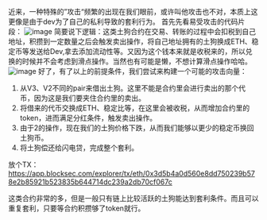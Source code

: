 近来，一种特殊的”攻击“频繁的出现在我们眼前，或许叫他攻击也不对，本质上这更像是由于dev为了自己的私利导致的套利行为。
首先先看易受攻击的代码片段：
![image](https://github.com/user-attachments/assets/7a916809-897a-45fe-96a4-f909eae881ee)
简要说下逻辑：这类土狗合约在交易、转账的过程中会扣税到自己地址，积攒到一定数量之后会触发卖出操作，将自己地址拥有的土狗换成ETH、稳定币等发送给Dev,拿去添加流动性等。又因为这个钱本来就是收税来的，所以兑换的时候并不会考虑到滑点操作。当然也有可能是懒，不想计算滑点操作哈哈。
![image](https://github.com/user-attachments/assets/449885a1-9ade-46d2-9b6d-7aa9bd46ccf4)
好了，有了以上的前提条件，我们尝试来构建一个可能的攻击向量：

1. 从V3、V2不同的pair来借出土狗。这里不能是合约里会进行卖出的那个代币，因为这是我们要夹住合约里的卖出。
2. 将借来的代币交换成ETH、稳定比等，在这里会被收税，从而增加合约里的token，进而满足分红条件，触发卖出操作。
3. 由于2的操作，现在我们的土狗价格下跌，从而我们能够以更少的稳定币换回土狗币。
4. 将土狗偿还给闪电贷，完成整个套利。

放个TX：https://app.blocksec.com/explorer/tx/eth/0x3d5b4a0d560e8dd750239b578e2b85921b523835b644714dc239a2db70cf067c

这类合约非常的多，但是一般只有链上比较活跃的土狗能达到套利条件。而且可以重复套利，只要等合约积攒够了token就行。